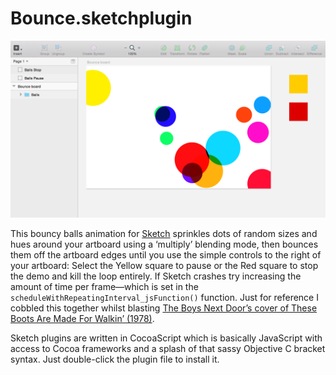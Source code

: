 # Bounce.sketchplugin

![Bounce](https://github.com/stewdio/Bounce.sketchplugin/raw/master/sketch-bounce-poster.png "Bounce")

This bouncy balls animation for [Sketch](http://bohemiancoding.com/sketch/) sprinkles dots of random sizes and hues around your artboard using a ‘multiply’ blending mode, then bounces them off the artboard edges until you use the simple controls to the right of your artboard: Select the Yellow square to pause or the Red square to stop the demo and kill the loop entirely. If Sketch crashes try increasing the amount of time per frame—which is set in the `scheduleWithRepeatingInterval_jsFunction()` function. Just for reference I cobbled this together whilst blasting [The Boys Next Door’s cover of These Boots Are Made For Walkin’ (1978)](http://youtu.be/gHG_RCvtLzQ).

Sketch plugins are written in CocoaScript which is basically JavaScript with access to Cocoa frameworks and a splash of that sassy Objective C bracket syntax. Just double-click the plugin file to install it. 

